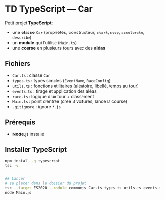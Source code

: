 # TD TypeScript — Car

Petit projet **TypeScript**:
- une **classe** `Car` (propriétés, constructeur, `start`, `stop`, `accelerate`, `describe`)
- un **module** qui l’utilise (`Main.ts`)
- une **course** en plusieurs tours avec des **aléas** 

## Fichiers
- `Car.ts` : classe `Car`
- `types.ts` : types simples (`EventName`, `RaceConfig`)
- `utils.ts` : fonctions utilitaires (aléatoire, libellé, temps au tour)
- `events.ts` : tirage et application des aléas
- `race.ts` : logique d’un tour + classement
- `Main.ts` : point d’entrée (crée 3 voitures, lance la course)
- `.gitignore` : ignore `*.js` 

## Prérequis
- **Node.js** installé

## Installer TypeScript 
```bash
npm install -g typescript
tsc -v


## Lancer
# se placer dans le dossier du projet
tsc --target ES2020 --module commonjs Car.ts types.ts utils.ts events.ts race.ts Main.ts
node Main.js
